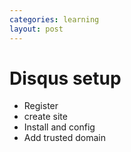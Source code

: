 ```yaml
---
categories: learning
layout: post
---
```


# Disqus setup
- Register
- create site
- Install and config
- Add trusted  domain